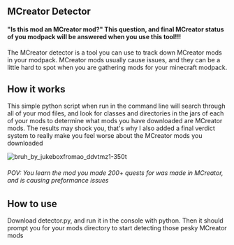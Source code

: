 ## MCreator Detector
#### "Is this mod an MCreator mod?" This question, and final MCreator status of you modpack will be answered when you use this tool!!!
The MCreator detector is a tool you can use to track down MCreator mods in your modpack. MCreator mods usually cause issues, and they can be a little hard to spot when you are gathering mods for your minecraft modpack.

## How it works
This simple python script when run in the command line will search through all of your mod files, and look for classes and directories in the jars of each of your mods to determine what mods you have downloaded are MCreator mods. The results may shock you, that's why I also added a final verdict system to really make you feel worse about the MCreator mods you downloaded

![bruh_by_jukeboxfromao_ddvtmz1-350t](https://github.com/darklysteamgear/mcreatorDetector/assets/61528531/51d6c05d-0e93-4010-8d22-6a99d7aad91a)

###### POV: You learn the mod you made 200+ quests for was made in MCreator, and is causing preformance issues


## How to use
Download detector.py, and run it in the console with python. Then it should prompt you for your mods directory to start detecting those pesky MCreator mods
